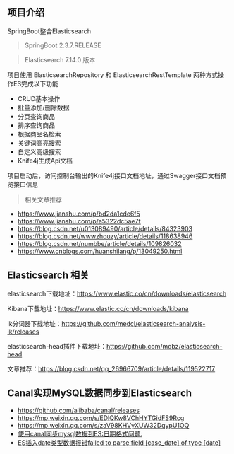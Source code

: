 ## 项目介绍

SpringBoot整合Elasticsearch

> SpringBoot 2.3.7.RELEASE

> Elasticsearch 7.14.0 版本

项目使用 ElasticsearchRepository 和 ElasticsearchRestTemplate 两种方式操作ES完成以下功能

- CRUD基本操作
- 批量添加/删除数据
- 分页查询商品
- 排序查询商品
- 根据商品名检索
- 关键词高亮搜索
- 自定义高级搜索
- Knife4j生成Api文档

项目启动后，访问控制台输出的Knife4j接口文档地址，通过Swagger接口文档预览接口信息

> 相关文章推荐

- https://www.jianshu.com/p/bd2da1cde6f5
- https://www.jianshu.com/p/a5322dc5ae7f
- https://blog.csdn.net/u013089490/article/details/84323903
- https://blog.csdn.net/wwwzhouzy/article/details/118638946
- https://blog.csdn.net/numbbe/article/details/109826032
- https://www.cnblogs.com/huanshilang/p/13049250.html

## Elasticsearch 相关

elasticsearch下载地址：https://www.elastic.co/cn/downloads/elasticsearch

Kibana下载地址：https://www.elastic.co/cn/downloads/kibana

ik分词器下载地址：https://github.com/medcl/elasticsearch-analysis-ik/releases

elasticsearch-head插件下载地址：https://github.com/mobz/elasticsearch-head

文章推荐：https://blog.csdn.net/qq_26966709/article/details/119522717

## Canal实现MySQL数据同步到Elasticsearch

- https://github.com/alibaba/canal/releases
- https://mp.weixin.qq.com/s/EDlQKw8VChHYTGidFS9Rcg
- https://mp.weixin.qq.com/s/zaV98KHVyXUW32DqypU1OQ
- [使用canal同步mysql数据到ES:日期格式问题.](https://blog.csdn.net/weixin_41546244/article/details/108381219)
- [ES插入date类型数据报错failed to parse field [case_date] of type [date]](https://blog.csdn.net/xinguopeng/article/details/117028841)